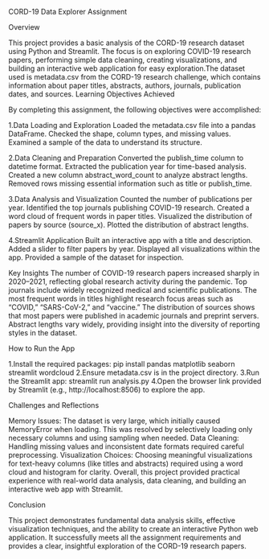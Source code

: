 CORD-19 Data Explorer Assignment

Overview

This project provides a basic analysis of the CORD-19 research dataset using Python and Streamlit. The focus is on exploring COVID-19 research papers, performing simple data cleaning,
creating visualizations, and building an interactive web application for easy exploration.The dataset used is metadata.csv from the CORD-19 research challenge, which contains information about 
paper titles, abstracts, authors, journals, publication dates, and sources.
Learning Objectives Achieved

By completing this assignment, the following objectives were accomplished:

1.Data Loading and Exploration
Loaded the metadata.csv file into a pandas DataFrame.
Checked the shape, column types, and missing values.
Examined a sample of the data to understand its structure.

2.Data Cleaning and Preparation
Converted the publish_time column to datetime format.
Extracted the publication year for time-based analysis.
Created a new column abstract_word_count to analyze abstract lengths.
Removed rows missing essential information such as title or publish_time.

3.Data Analysis and Visualization
Counted the number of publications per year.
Identified the top journals publishing COVID-19 research.
Created a word cloud of frequent words in paper titles.
Visualized the distribution of papers by source (source_x).
Plotted the distribution of abstract lengths.

4.Streamlit Application
Built an interactive app with a title and description.
Added a slider to filter papers by year.
Displayed all visualizations within the app.
Provided a sample of the dataset for inspection.

Key Insights
The number of COVID-19 research papers increased sharply in 2020–2021, reflecting global research activity during the pandemic.
Top journals include widely recognized medical and scientific publications.
The most frequent words in titles highlight research focus areas such as “COVID,” “SARS-CoV-2,” and “vaccine.”
The distribution of sources shows that most papers were published in academic journals and preprint servers.
Abstract lengths vary widely, providing insight into the diversity of reporting styles in the dataset.

How to Run the App

1.Install the required packages:
pip install pandas matplotlib seaborn streamlit wordcloud
2.Ensure metadata.csv is in the project directory.
3.Run the Streamlit app:
streamlit run analysis.py
4.Open the browser link provided by Streamlit (e.g., http://localhost:8506) to explore the app.

Challenges and Reflections

Memory Issues: The dataset is very large, which initially caused MemoryError when loading. This was resolved by selectively loading only necessary columns and using sampling when needed.
Data Cleaning: Handling missing values and inconsistent date formats required careful preprocessing.
Visualization Choices: Choosing meaningful visualizations for text-heavy columns (like titles and abstracts) required using a word cloud and histogram for clarity.
Overall, this project provided practical experience with real-world data analysis, data cleaning, and building an interactive web app with Streamlit.

Conclusion

This project demonstrates fundamental data analysis skills, effective visualization techniques, and the ability to create an interactive Python web application. It successfully meets all the
assignment requirements and provides a clear, insightful exploration of the CORD-19 research papers.
